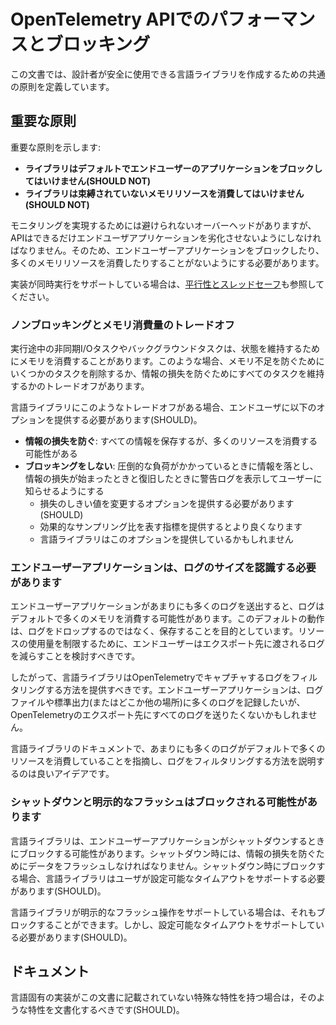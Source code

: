 <!--
# Performance and Blocking of OpenTelemetry API
-->

# OpenTelemetry APIでのパフォーマンスとブロッキング

<!--
This document defines common principles that will help designers create language libraries that are safe to use.
-->

この文書では、設計者が安全に使用できる言語ライブラリを作成するための共通の原則を定義しています。

<!--
## Key principles
-->

## 重要な原則

<!--
Here are the key principles:
-->

重要な原則を示します:

<!--
- **Library should not block end-user application by default.**
- **Library should not consume unbounded memory resource.**
-->

- **ライブラリはデフォルトでエンドユーザーのアプリケーションをブロックしてはいけません(SHOULD NOT)**
- **ライブラリは束縛されていないメモリリソースを消費してはいけません(SHOULD NOT)**

<!--
Although there are inevitable overhead to achieve monitoring, API should not degrade the end-user application as possible. So that it should not block the end-user application nor consume too much memory resource.
-->

モニタリングを実現するためには避けられないオーバーヘッドがありますが、APIはできるだけエンドユーザアプリケーションを劣化させないようにしなければなりません。そのため、エンドユーザーアプリケーションをブロックしたり、多くのメモリリソースを消費したりすることがないようにする必要があります。

<!--
See also [Concurrency and Thread-Safety](concurrency.md) if the implementation supports concurrency.
-->

実装が同時実行をサポートしている場合は、[平行性とスレッドセーフ](concurrency.md)も参照してください。

<!--
### Tradeoff between non-blocking and memory consumption
-->

### ノンブロッキングとメモリ消費量のトレードオフ

<!--
Incomplete asynchronous I/O tasks or background tasks may consume memory to preserve their state. In such a case, there is a tradeoff between dropping some tasks to prevent memory starvation and keeping all tasks to prevent information loss.
-->

実行途中の非同期I/Oタスクやバックグラウンドタスクは、状態を維持するためにメモリを消費することがあります。このような場合、メモリ不足を防ぐためにいくつかのタスクを削除するか、情報の損失を防ぐためにすべてのタスクを維持するかのトレードオフがあります。

<!--
If there is such tradeoff in language library, it should provide the following options to end-user:
-->

言語ライブラリにこのようなトレードオフがある場合、エンドユーザに以下のオプションを提供する必要があります(SHOULD)。

<!--
- **Prevent information loss**: Preserve all information but possible to consume many resources
- **Prevent blocking**: Dropping some information under overwhelming load and show warning log to inform when information loss starts and when recovered
  - Should provide option to change threshold of the dropping
  - Better to provide metric that represents effective sampling ratio
  - Language library might provide this option for Logging
-->

- **情報の損失を防ぐ**: すべての情報を保存するが、多くのリソースを消費する可能性がある
- **ブロッキングをしない**: 圧倒的な負荷がかかっているときに情報を落とし、情報の損失が始まったときと復旧したときに警告ログを表示してユーザーに知らせるようにする
  - 損失のしきい値を変更するオプションを提供する必要があります(SHOULD)
  - 効果的なサンプリング比を表す指標を提供するとより良くなります
  - 言語ライブラリはこのオプションを提供しているかもしれません

<!--
### End-user application should be aware of the size of logs
-->

### エンドユーザーアプリケーションは、ログのサイズを認識する必要があります

<!--
Logging could consume much memory by default if the end-user application emits too many logs. This default behavior is intended to preserve logs rather than dropping it. To make resource usage bounded, the end-user should consider reducing logs that are passed to the exporters.
-->

エンドユーザーアプリケーションがあまりにも多くのログを送出すると、ログはデフォルトで多くのメモリを消費する可能性があります。このデフォルトの動作は、ログをドロップするのではなく、保存することを目的としています。リソースの使用量を制限するために、エンドユーザーはエクスポート先に渡されるログを減らすことを検討すべきです。

<!--
Therefore, the language library should provide a way to filter logs to capture by OpenTelemetry. End-user applications may want to log so much into log file or stdout (or somewhere else) but not want to send all of the logs to OpenTelemetry exporters.
-->

したがって、言語ライブラリはOpenTelemetryでキャプチャするログをフィルタリングする方法を提供すべきです。エンドユーザーアプリケーションは、ログファイルや標準出力(またはどこか他の場所)に多くのログを記録したいが、OpenTelemetryのエクスポート先にすべてのログを送りたくないかもしれません。

<!--
In a documentation of the language library, it is a good idea to point out that too many logs consume many resources by default then guide how to filter logs.
-->

言語ライブラリのドキュメントで、あまりにも多くのログがデフォルトで多くのリソースを消費していることを指摘し、ログをフィルタリングする方法を説明するのは良いアイデアです。

<!--
### Shutdown and explicit flushing could block
-->

### シャットダウンと明示的なフラッシュはブロックされる可能性があります

<!--
The language library could block the end-user application when it shut down. On shutdown, it has to flush data to prevent information loss. The language library should support user-configurable timeout if it blocks on shut down.
-->

言語ライブラリは、エンドユーザーアプリケーションがシャットダウンするときにブロックする可能性があります。シャットダウン時には、情報の損失を防ぐためにデータをフラッシュしなければなりません。シャットダウン時にブロックする場合、言語ライブラリはユーザが設定可能なタイムアウトをサポートする必要があります(SHOULD)。

<!--
If the language library supports an explicit flush operation, it could block also. But should support a configurable timeout.
-->

言語ライブラリが明示的なフラッシュ操作をサポートしている場合は、それもブロックすることができます。しかし、設定可能なタイムアウトをサポートしている必要があります(SHOULD)。

<!--
## Documentation
-->

## ドキュメント

<!--
If language specific implementation has special characteristics that are not described in this document, such characteristics should be documented.
-->

言語固有の実装がこの文書に記載されていない特殊な特性を持つ場合は，そのような特性を文書化するべきです(SHOULD)。

